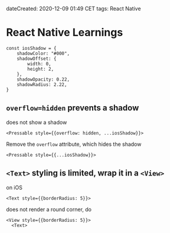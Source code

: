 dateCreated: 2020-12-09 01:49 CET
tags: React Native

# React Native Learnings

```
const iosShadow = {
    shadowColor: "#000",
    shadowOffset: {
        width: 0,
        height: 2,
    },
    shadowOpacity: 0.22,
    shadowRadius: 2.22,
}
```

## `overflow=hidden` prevents a shadow
does not show a shadow
```
<Pressable style={{overflow: hidden, ...iosShadow}}>
```

Remove the `overflow` attribute, which hides the shadow
```
<Pressable style={{...iosShadow}}>
```

## `<Text>` styling is limited, wrap it in a `<View>`

on iOS 
```
<Text style={{borderRadius: 5}}>
```
does not render a round corner, do
```
<View style={{borderRadius: 5}}>
  <Text>
```
